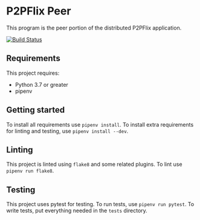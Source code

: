 # P2PFlix Peer

This program is the peer portion of the distributed P2PFlix application.

[![Build Status](https://travis-ci.org/coolomar559/p2pflix-peer.svg?branch=master)](https://travis-ci.org/coolomar559/p2pflix-peer)

## Requirements

This project requires:

- Python 3.7 or greater
- pipenv

## Getting started

To install all requirements use `pipenv install`. To install extra requirements for
linting and testing, use `pipenv install --dev`.

## Linting

This project is linted using `flake8` and some related plugins. To lint use `pipenv run
flake8`.

## Testing

This project uses pytest for testing. To run tests, use `pipenv run pytest`. To write
tests, put everything needed in the `tests` directory.
